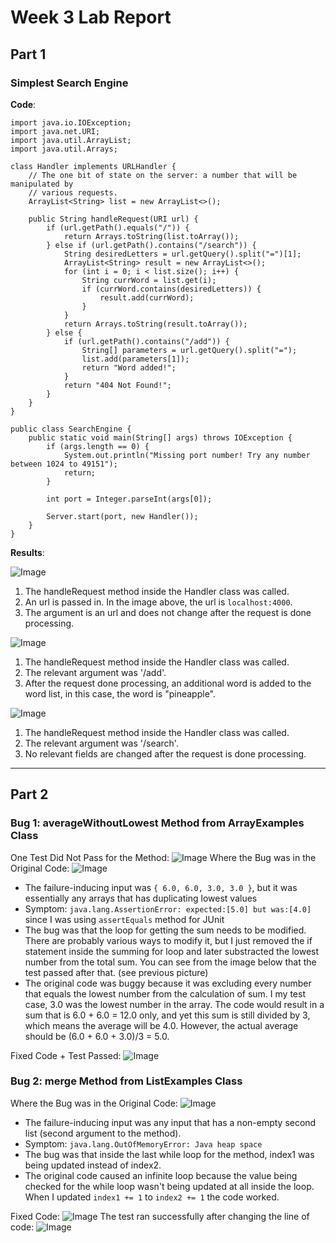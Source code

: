 # Week 3 Lab Report
## Part 1

### Simplest Search Engine

**Code**:

```
import java.io.IOException;
import java.net.URI;
import java.util.ArrayList;
import java.util.Arrays;

class Handler implements URLHandler {
    // The one bit of state on the server: a number that will be manipulated by
    // various requests.
    ArrayList<String> list = new ArrayList<>();

    public String handleRequest(URI url) {
        if (url.getPath().equals("/")) {
            return Arrays.toString(list.toArray());
        } else if (url.getPath().contains("/search")) {
            String desiredLetters = url.getQuery().split("=")[1];
            ArrayList<String> result = new ArrayList<>();
            for (int i = 0; i < list.size(); i++) {
                String currWord = list.get(i);
                if (currWord.contains(desiredLetters)) {
                    result.add(currWord);
                }
            }
            return Arrays.toString(result.toArray());
        } else {
            if (url.getPath().contains("/add")) {
                String[] parameters = url.getQuery().split("=");
                list.add(parameters[1]);
                return "Word added!";
            }
            return "404 Not Found!";
        }
    }
}

public class SearchEngine {
    public static void main(String[] args) throws IOException {
        if (args.length == 0) {
            System.out.println("Missing port number! Try any number between 1024 to 49151");
            return;
        }

        int port = Integer.parseInt(args[0]);

        Server.start(port, new Handler());
    }
}
```

**Results**:

![Image](/Images/root.png)
1. The handleRequest method inside the Handler class was called.
2. An url is passed in. In the image above, the url is `localhost:4000`.
3. The argument is an url and does not change after the request is done processing.

![Image](/Images/addPineapple.png)
1. The handleRequest method inside the Handler class was called.
2. The relevant argument was '/add'.
3. After the request done processing, an additional word is added to the word list, in this case, the word is "pineapple".

![Image](/Images/findPineapple.png)
1. The handleRequest method inside the Handler class was called.
2. The relevant argument was '/search'.
3. No relevant fields are changed after the request is done processing.

---


## Part 2

### Bug 1: averageWithoutLowest Method from ArrayExamples Class
One Test Did Not Pass for the Method:
![Image](/Images/testAverageError2.png)
Where the Bug was in the Original Code:
![Image](/Images/listExampleError.png)
- The failure-inducing input was `{ 6.0, 6.0, 3.0, 3.0 }`, but it was essentially any arrays that has duplicating lowest values
- Symptom: `java.lang.AssertionError: expected:[5.0] but was:[4.0]` since I was using `assertEquals` method for JUnit
- The bug was that the loop for getting the sum needs to be modified. There are probably various ways to modify it, but I just removed the if statement inside the summing for loop and later substracted the lowest number from the total sum. You can see from the image below that the test passed after that. (see previous picture)
- The original code was buggy because it was excluding every number that equals the lowest number from the calculation of sum. I my test case, 3.0 was the lowest number in the array. The code would result in a sum that is 6.0 + 6.0 = 12.0 only, and yet this sum is still divided by 3, which means the average will be 4.0. However, the actual average should be (6.0 + 6.0 + 3.0)/3 = 5.0.

Fixed Code + Test Passed:
![Image](/Images/correctedAverage.png)

### Bug 2: merge Method from ListExamples Class
Where the Bug was in the Original Code:
![Image](/Images/mergeError.png)
- The failure-inducing input was any input that has a non-empty second list (second argument to the method).
- Symptom: `java.lang.OutOfMemoryError: Java heap space`
- The bug was that inside the last while loop for the method, index1 was being updated instead of index2. 
- The original code caused an infinite loop because the value being checked for the while loop wasn't being updated at all inside the loop. When I updated `index1 += 1` to `index2 += 1` the code worked. 

Fixed Code:
![Image](/Images/fixedtoindex2.png)
The test ran successfully after changing the line of code:
![Image](/Images/correctedMerge.png)
